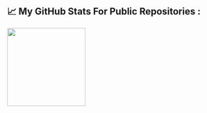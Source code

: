 ## 📈 My GitHub Stats For Public Repositories :

<div style="display: flex;">
  <img align="left" src="https://github-readme-stats.vercel.app/api/top-langs?username=alvinzanuaputra&show_icons=true&locale=en&layout=compact&theme=algolia" height="180em"/>
</div>
